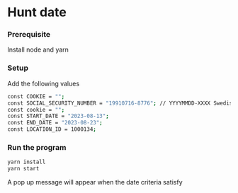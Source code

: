 # Hunt date

### Prerequisite

Install node and yarn

### Setup

Add the following values

```bash
const COOKIE = "";
const SOCIAL_SECURITY_NUMBER = "19910716-8776"; // YYYYMMDD-XXXX Swedish personal number
const cookie = "";
const START_DATE = "2023-08-13";
const END_DATE = "2023-08-23";
const LOCATION_ID = 1000134;
```

### Run the program

```bash
yarn install
yarn start
```

A pop up message will appear when the date criteria satisfy
